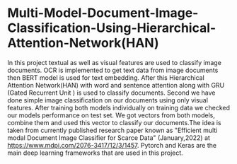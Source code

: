 # Multi-Model-Document-Image-Classification-Using-Hierarchical-Attention-Network(HAN)
In this project textual as well as visual features are used to classify image documents. OCR is implemented to get text data from image documents then BERT model is used for text embedding. After this Hierarchical Attention Network(HAN) with word and sentence attention along with GRU (Gated Recurrent Unit ) is used to classify documents. Second we have done simple image classification on our documents using only visual features. After training both models individually on training data we checked our models performance on test set. We got vectors from both models, combine them and used this vector to classify our documents.The idea is taken from currently published research paper known as "Efficient multi modal Document Image Classifier for Scarce Data" (January,2022) at https://www.mdpi.com/2076-3417/12/3/1457. Pytorch and Keras are the main deep learning frameworks that are used in this project.
